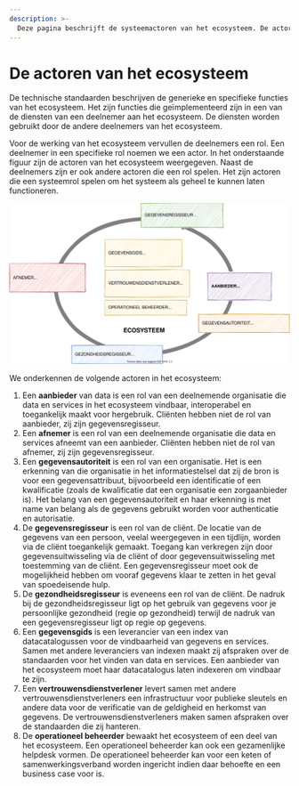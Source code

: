 ```yaml
---
description: >-
  Deze pagina beschrijft de systeemactoren van het ecosysteem. De actoren zijn de organisaties en personen die gegevens met elkaar uitwisselen in het ecosysteem.
---
```


# De actoren van het ecosysteem

De technische standaarden beschrijven de generieke en specifieke functies van het ecosysteem. Het zijn functies die geïmplementeerd zijn in een van de diensten van een deelnemer aan het ecosysteem. De diensten worden gebruikt door de andere deelnemers van het ecosysteem. 

Voor de werking van het ecosysteem vervullen de deelnemers een rol. Een deelnemer in een specifieke rol noemen we een actor. In het onderstaande figuur zijn de actoren van het ecosysteem weergegeven. Naast de deelnemers zijn er ook andere actoren die een rol spelen. Het zijn actoren die een systeemrol spelen om het systeem als geheel te kunnen laten functioneren.

![De systeemactoren in het stelsel](../.gitbook/assets/technology/actors.svg)

We onderkennen de volgende actoren in het ecosysteem:

1. Een **aanbieder** van data is een rol van een deelnemende organisatie die data en services in het ecosysteem vindbaar, interoperabel en toegankelijk maakt voor hergebruik. Cliënten hebben niet de rol van aanbieder, zij zijn gegevensregisseur.
2. Een **afnemer** is een rol van een deelnemende organisatie die data en services afneemt van een aanbieder. Cliënten hebben niet de rol van afnemer, zij zijn gegevensregisseur.
3. Een **gegevensautoriteit** is een rol van een organisatie. Het is een erkenning van die organisatie in het informatiestelsel dat zij de bron is voor een gegevensattribuut, bijvoorbeeld een identificatie of een kwalificatie (zoals de kwalificatie dat een organisatie een zorgaanbieder is). Het belang van een gegevensautoriteit en haar erkenning is met name van belang als de gegevens gebruikt worden voor authenticatie en autorisatie.
4. De **gegevensregisseur** is een rol van de cliënt. De locatie van de gegevens van een persoon, veelal weergegeven in een tijdlijn, worden via de cliënt toegankelijk gemaakt. Toegang kan verkregen zijn door gegevensuitwisseling via de cliënt of door gegevensuitwisseling met toestemming van de cliënt. Een gegevensregisseur moet ook de mogelijkheid hebben om vooraf gegevens klaar te zetten in het geval van spoedeisende hulp.
5. De **gezondheidsregisseur** is eveneens een rol van de cliënt. De nadruk bij de gezondheidsregisseur ligt op het gebruik van gegevens voor je persoonlijke gezondheid (regie op gezondheid) terwijl de nadruk van een gegevensregisseur ligt op regie op gegevens.
6. Een **gegevensgids** is een leverancier van een index van datacatalogussen voor de vindbaarheid van gegevens en services. Samen met andere leveranciers van indexen maakt zij afspraken over de standaarden voor het vinden van data en services. Een aanbieder van het ecosysteem moet haar datacatalogus laten indexeren om vindbaar te zijn.
7. Een **vertrouwensdienstverlener** levert samen met andere vertrouwensdienstverleners een infrastructuur voor publieke sleutels en andere data voor de verificatie van de geldigheid en herkomst van gegevens. De vertrouwensdienstverleners maken samen afspraken over de standaarden die zij hanteren.
8. De **operationeel beheerder** bewaakt het ecosysteem of een deel van het ecosysteem. Een operationeel beheerder kan ook een gezamenlijke helpdesk vormen. De operationeel beheerder kan voor een keten of samenwerkingsverband worden ingericht indien daar behoefte en een business case voor is.

